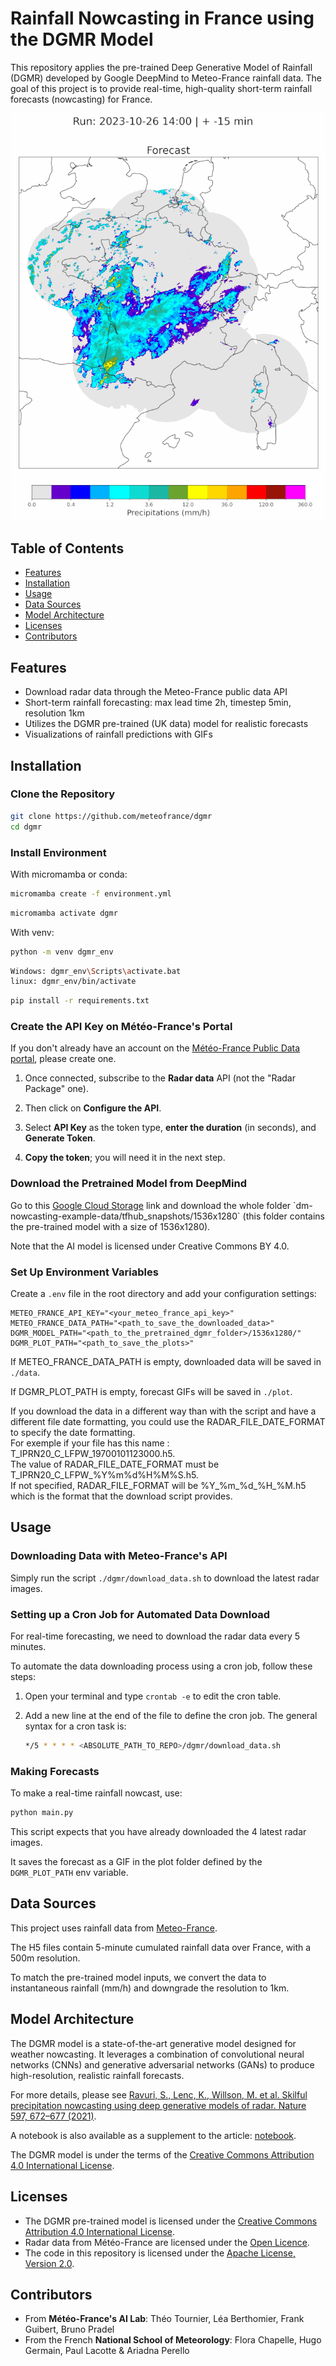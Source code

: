 # Rainfall Nowcasting in France using the DGMR Model

This repository applies the pre-trained Deep Generative Model of Rainfall (DGMR) developed by Google DeepMind to Meteo-France rainfall data. The goal of this project is to provide real-time, high-quality short-term rainfall forecasts (nowcasting) for France.

![Example forecast](example_forecast.gif)

## Table of Contents
- [Features](#features)
- [Installation](#installation)
- [Usage](#usage)
- [Data Sources](#data-sources)
- [Model Architecture](#model-architecture)
- [Licenses](#licenses)
- [Contributors](#contributors)

## Features
- Download radar data through the Meteo-France public data API
- Short-term rainfall forecasting: max lead time 2h, timestep 5min, resolution 1km
- Utilizes the DGMR pre-trained (UK data) model for realistic forecasts
- Visualizations of rainfall predictions with GIFs

## Installation

### Clone the Repository

```bash
git clone https://github.com/meteofrance/dgmr
cd dgmr
```

### Install Environment

With micromamba or conda:

```bash
micromamba create -f environment.yml
```

```bash
micromamba activate dgmr
```

With venv:

```bash
python -m venv dgmr_env
```

```bash
Windows: dgmr_env\Scripts\activate.bat
linux: dgmr_env/bin/activate
```

```bash
pip install -r requirements.txt
```

### Create the API Key on Météo-France's Portal

If you don't already have an account on the [Météo-France Public Data portal](https://portail-api.meteofrance.fr/web/en/), please create one.

1. Once connected, subscribe to the **Radar data** API (not the "Radar Package" one).

2. Then click on **Configure the API**.

3. Select **API Key** as the token type, **enter the duration** (in seconds), and **Generate Token**.

4. **Copy the token**; you will need it in the next step.

### Download the Pretrained Model from DeepMind

Go to this [Google Cloud Storage](https://console.cloud.google.com/storage/browser/dm-nowcasting-example-data?pageState=(%22StorageObjectListTable%22:(%22f%22:%22%255B%255D%22))&project=friendly-retina-382415) link and download the whole folder `dm-nowcasting-example-data/tfhub_snapshots/1536x1280` (this folder contains the pre-trained model with a size of 1536x1280).

Note that the AI model is licensed under Creative Commons BY 4.0.

### Set Up Environment Variables
Create a `.env` file in the root directory and add your configuration settings:
```plaintext
METEO_FRANCE_API_KEY="<your_meteo_france_api_key>"
METEO_FRANCE_DATA_PATH="<path_to_save_the_downloaded_data>"
DGMR_MODEL_PATH="<path_to_the_pretrained_dgmr_folder>/1536x1280/"
DGMR_PLOT_PATH="<path_to_save_the_plots>"
```
If METEO_FRANCE_DATA_PATH is empty, downloaded data will be saved in `./data`.

If DGMR_PLOT_PATH is empty, forecast GIFs will be saved in `./plot`.

If you download the data in a different way than with the script and have a different file date formatting, you could use the RADAR_FILE_DATE_FORMAT to specify the date formatting.<br>
For exemple if your file has this name : T_IPRN20_C_LFPW_19700101123000.h5.<br>
The value of RADAR_FILE_DATE_FORMAT must be T_IPRN20_C_LFPW_%Y%m%d%H%M%S.h5.<br>
If not specified, RADAR_FILE_FORMAT will be %Y_%m_%d_%H_%M.h5 which is the format that the download script provides.

## Usage

### Downloading Data with Meteo-France's API

Simply run the script `./dgmr/download_data.sh` to download the latest radar images.

### Setting up a Cron Job for Automated Data Download

For real-time forecasting, we need to download the radar data every 5 minutes.

To automate the data downloading process using a cron job, follow these steps:

1. Open your terminal and type `crontab -e` to edit the cron table.

2. Add a new line at the end of the file to define the cron job. The general syntax for a cron task is:
    ```bash
    */5 * * * * <ABSOLUTE_PATH_TO_REPO>/dgmr/download_data.sh
    ```

### Making Forecasts

To make a real-time rainfall nowcast, use:

```bash
python main.py
```

This script expects that you have already downloaded the 4 latest radar images.

It saves the forecast as a GIF in the plot folder defined by the `DGMR_PLOT_PATH` env variable.

## Data Sources

This project uses rainfall data from [Meteo-France](https://donneespubliques.meteofrance.fr/).

The H5 files contain 5-minute cumulated rainfall data over France, with a 500m resolution.

To match the pre-trained model inputs, we convert the data to instantaneous rainfall (mm/h) and downgrade the resolution to 1km.

## Model Architecture

The DGMR model is a state-of-the-art generative model designed for weather nowcasting. It leverages a combination of convolutional neural networks (CNNs) and generative adversarial networks (GANs) to produce high-resolution, realistic rainfall forecasts.

For more details, please see [Ravuri, S., Lenc, K., Willson, M. et al. Skilful precipitation nowcasting using deep generative models of radar. Nature 597, 672–677 (2021)](https://doi.org/10.1038/s41586-021-03854-z).

A notebook is also available as a supplement to the article: [notebook](https://github.com/google-deepmind/deepmind-research/tree/master/nowcasting).

The DGMR model is under the terms of the [Creative Commons Attribution 4.0 International License](https://creativecommons.org/licenses/by/4.0/).

## Licenses

- The DGMR pre-trained model is licensed under the [Creative Commons Attribution 4.0 International License](https://creativecommons.org/licenses/by/4.0/).
- Radar data from Météo-France are licensed under the [Open Licence](https://www.etalab.gouv.fr/wp-content/uploads/2014/05/Open_Licence.pdf).
- The code in this repository is licensed under the [Apache License, Version 2.0](https://apache.org/licenses/LICENSE-2.0).

## Contributors

- From **Météo-France's AI Lab**: Théo Tournier, Léa Berthomier, Frank Guibert, Bruno Pradel
- From the French **National School of Meteorology**: Flora Chapelle, Hugo Germain, Paul Lacotte & Ariadna Perello
